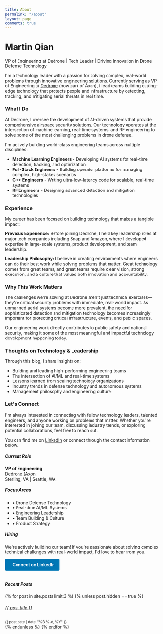 ```yaml
---
title: About
permalink: "/about"
layout: page
comments: true
---
```


<div class="row justify-content-between">
<div class="col-md-8 pr-5">

<h1>Martin Qian</h1>
<p class="lead">VP of Engineering at Dedrone | Tech Leader | Driving Innovation in Drone Defense Technology</p>

<p>I'm a technology leader with a passion for solving complex, real-world problems through innovative engineering solutions. Currently serving as VP of Engineering at <a href="https://www.dedrone.com" target="_blank">Dedrone</a> (now part of Axon), I lead teams building cutting-edge technology that protects people and infrastructure by detecting, tracking, and mitigating aerial threats in real time.</p>

<h3>What I Do</h3>

<p>At Dedrone, I oversee the development of AI-driven systems that provide comprehensive airspace security solutions. Our technology operates at the intersection of machine learning, real-time systems, and RF engineering to solve some of the most challenging problems in drone defense.</p>

<p>I'm actively building world-class engineering teams across multiple disciplines:</p>
<ul>
<li><strong>Machine Learning Engineers</strong> - Developing AI systems for real-time detection, tracking, and optimization</li>
<li><strong>Full-Stack Engineers</strong> - Building operator platforms for managing complex, high-stakes scenarios</li>
<li><strong>C++ Engineers</strong> - Writing ultra-low-latency code for scalable, real-time systems</li>
<li><strong>RF Engineers</strong> - Designing advanced detection and mitigation technologies</li>
</ul>

<h3>Experience</h3>

<p>My career has been focused on building technology that makes a tangible impact:</p>

<p><strong>Previous Experience:</strong> Before joining Dedrone, I held key leadership roles at major tech companies including Snap and Amazon, where I developed expertise in large-scale systems, product development, and team leadership.</p>

<p><strong>Leadership Philosophy:</strong> I believe in creating environments where engineers can do their best work while solving problems that matter. Great technology comes from great teams, and great teams require clear vision, strong execution, and a culture that values both innovation and accountability.</p>

<h3>Why This Work Matters</h3>

<p>The challenges we're solving at Dedrone aren't just technical exercises—they're critical security problems with immediate, real-world impact. As unmanned aerial systems become more prevalent, the need for sophisticated detection and mitigation technology becomes increasingly important for protecting critical infrastructure, events, and public spaces.</p>

<p>Our engineering work directly contributes to public safety and national security, making it some of the most meaningful and impactful technology development happening today.</p>

<h3>Thoughts on Technology & Leadership</h3>

<p>Through this blog, I share insights on:</p>
<ul>
<li>Building and leading high-performing engineering teams</li>
<li>The intersection of AI/ML and real-time systems</li>
<li>Lessons learned from scaling technology organizations</li>
<li>Industry trends in defense technology and autonomous systems</li>
<li>Management philosophy and engineering culture</li>
</ul>

<h3>Let's Connect</h3>

<p>I'm always interested in connecting with fellow technology leaders, talented engineers, and anyone working on problems that matter. Whether you're interested in joining our team, discussing industry trends, or exploring potential collaborations, feel free to reach out.</p>

<p>You can find me on <a href="https://www.linkedin.com/in/martinqian/" target="_blank">LinkedIn</a> or connect through the contact information below.</p>

</div>

<div class="col-md-4">

<div class="sticky-top sticky-top-80">

<h5>Current Role</h5>
<p><strong>VP of Engineering</strong><br>
<a href="https://www.dedrone.com" target="_blank">Dedrone (Axon)</a><br>
Sterling, VA | Seattle, WA</p>

<h5>Focus Areas</h5>
<ul class="list-unstyled">
<li>• Drone Defense Technology</li>
<li>• Real-time AI/ML Systems</li>
<li>• Engineering Leadership</li>
<li>• Team Building & Culture</li>
<li>• Product Strategy</li>
</ul>

<h5>Hiring</h5>
<p>We're actively building our team! If you're passionate about solving complex technical challenges with real-world impact, I'd love to hear from you.</p>

<a href="https://www.linkedin.com/in/martinqian/" target="_blank" class="linkedin-button">
    <i class="fab fa-linkedin"></i> Connect on LinkedIn
</a>

<style>
.linkedin-button {
    display: inline-block;
    background-color: #0077B5;
    color: white !important;
    padding: 10px 16px;
    border-radius: 4px;
    text-decoration: none !important;
    font-weight: 600;
    font-size: 14px;
    line-height: 1.33;
    text-align: center;
    transition: background-color 0.2s ease;
    margin-bottom: 1rem;
    border: none;
    cursor: pointer;
}

.linkedin-button:hover {
    background-color: #005885;
    color: white !important;
    text-decoration: none !important;
}

.linkedin-button i {
    margin-right: 8px;
    font-size: 16px;
}
</style>

<h5>Recent Posts</h5>
<div class="border-top pt-3 mt-3">
{% for post in site.posts limit:3 %}
    {% unless post.hidden == true %}
    <div class="mb-3">
        <h6 class="mb-1">
            <a href="{{ site.baseurl }}{{ post.url }}" class="text-decoration-none">{{ post.title }}</a>
        </h6>
        <small class="text-muted">{{ post.date | date: "%B %-d, %Y" }}</small>
    </div>
    {% endunless %}
{% endfor %}
</div>

</div>
</div>
</div>
